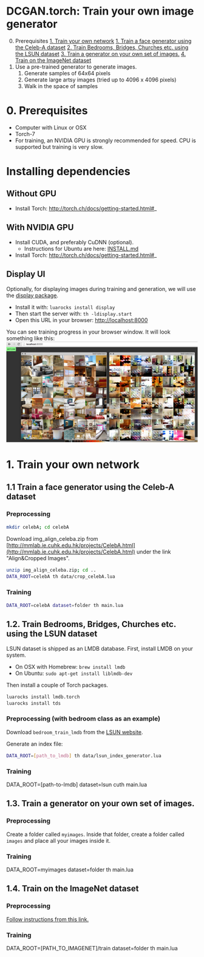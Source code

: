 DCGAN.torch: Train your own image generator
===========================================================

0. Prerequisites
[1. Train your own network](#1-train-your-own-network)
   [1. Train a face generator using the Celeb-A dataset](#11-train-a-face-generator-using-the-celeb-a-dataset)
   [2. Train Bedrooms, Bridges, Churches etc. using the LSUN dataset](#12-train-bedrooms-bridges-churches-etc-using-the-lsun-dataset)
   [3. Train a generator on your own set of images.]()
   [4. Train on the ImageNet dataset](#14-train-on-the-imagenet-dataset)
2. Use a pre-trained generator to generate images.
   1. Generate samples of 64x64 pixels
   2. Generate large artsy images (tried up to 4096 x 4096 pixels)
   3. Walk in the space of samples

# 0. Prerequisites
- Computer with Linux or OSX
- Torch-7
- For training, an NVIDIA GPU is strongly recommended for speed. CPU is supported but training is very slow.

# Installing dependencies
## Without GPU
- Install Torch:  http://torch.ch/docs/getting-started.html#_


## With NVIDIA GPU
- Install CUDA, and preferably CuDNN (optional).
  - Instructions for Ubuntu are here: [INSTALL.md](INSTALL.md)
- Install Torch:  http://torch.ch/docs/getting-started.html#_

## Display UI
Optionally, for displaying images during training and generation, we will use the [display package](https://github.com/szym/display).

- Install it with: `luarocks install display`
- Then start the server with: `th -ldisplay.start`
- Open this URL in your browser: [http://localhost:8000](http://localhost:8000)

You can see training progress in your browser window. It will look something like this:
![display](images/display_example.png "Example of display")


# 1. Train your own network

## 1.1 Train a face generator using the Celeb-A dataset
### Preprocessing

```bash
mkdir celebA; cd celebA
```

Download img_align_celeba.zip from [http://mmlab.ie.cuhk.edu.hk/projects/CelebA.html](http://mmlab.ie.cuhk.edu.hk/projects/CelebA.html) under the link "Align&Cropped Images".

```bash
unzip img_align_celeba.zip; cd ..
DATA_ROOT=celebA th data/crop_celebA.lua
```

### Training

```bash
DATA_ROOT=celebA dataset=folder th main.lua
```

## 1.2. Train Bedrooms, Bridges, Churches etc. using the LSUN dataset

LSUN dataset is shipped as an LMDB database. First, install LMDB on your system.

- On OSX with Homebrew:  `brew install lmdb`
- On Ubuntu: `sudo apt-get install liblmdb-dev`

Then install a couple of Torch packages.

```bash
luarocks install lmdb.torch
luarocks install tds
```

### Preprocessing (with bedroom class as an example)
Download `bedroom_train_lmdb` from the [LSUN website](http://lsun.cs.princeton.edu).

Generate an index file:
```bash
DATA_ROOT=[path_to_lmdb] th data/lsun_index_generator.lua
```

### Training
DATA_ROOT=[path-to-lmdb] dataset=lsun cuth main.lua

## 1.3. Train a generator on your own set of images.
### Preprocessing
Create a folder called `myimages`.
Inside that folder, create a folder called `images` and place all your images inside it.

### Training
DATA_ROOT=myimages dataset=folder th main.lua

## 1.4. Train on the ImageNet dataset

### Preprocessing
[Follow instructions from this link.](https://github.com/soumith/imagenet-multiGPU.torch#data-processing)

### Training
DATA_ROOT=[PATH_TO_IMAGENET]/train dataset=folder th main.lua
